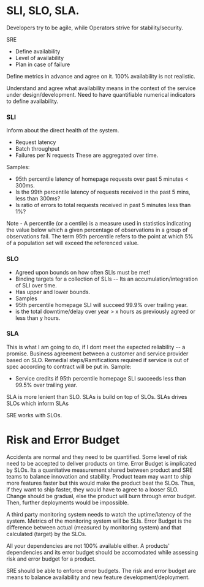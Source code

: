 # SLI, SLO, SLA.
Developers try to be agile, while Operators strive for stability/security.

SRE
- Define availability
- Level of availability
- Plan in case of failure

Define metrics in advance and agree on it.
100% availability is not realistic.

Understand and agree what availability means in the context of the service under design/development.
Need to have quantifiable numerical indicators to define availability.

### SLI
Inform about the direct health of the system.
- Request latency
- Batch throughput
- Failures per N requests
These are aggregated over time.

Samples:
- 95th percentile latency of homepage requests over past 5 minutes < 300ms.
- Is the 99th percentile latency of requests received in the past 5 mins, less than 300ms?
- Is ratio of errors to total requests received in past 5 minutes less than 1%?

Note - 
A percentile (or a centile) is a measure used in statistics indicating 
the value below which a given percentage of observations in a group of 
observations fall. The term 95th percentile refers to the point at which
5% of a population set will exceed the referenced value. 

### SLO
- Agreed upon bounds on how often SLIs must be met!
- Binding targets for a collection of SLIs -- Its an accumulation/integration of SLI over time.
- Has upper and lower bounds.
- Samples
- 95th percentile homepage SLI will succeed 99.9% over trailing year.
- is the total downtime/delay over year > x hours as previously agreed or less than y hours.
  

### SLA
This is what I am going to do, if I dont meet the expected reliability -- a promise.
Business agreement between a customer and service provider based on SLO.
Remedial steps/Ramifications required if service is out of spec according to contract will be put in.
Sample:
- Service credits if 95th percentile homepage SLI succeeds less than 99.5% over trailing year.

SLA is more lenient than SLO. SLAs is build on top of SLOs.
SLAs drives SLOs which inform SLAs

SRE works with SLOs.


# Risk and Error Budget
Accidents are normal and they need to be quantified.
Some level of risk need to be accepted to deliver products on time.
Error Budget is implicated by SLOs. Its a quanitative measurement
shared between product and SRE teams to balance innovation and stability.
Product team may want to ship more features faster but this would make 
the product beat the SLOs. Thus, if they want to ship faster, they would 
have to agree to a looser SLO.
Change should be gradual, else the product will burn through error budget.
Then, further deployments would be impossible.

A third party monitoring system needs to watch the uptime/latency of the system.
Metrics of the monitoring system will be SLIs. Error Budget is the difference between
actual (measured by monitoring system) and that calculated (target) by the SLOs.

All your dependencies are not 100% available either. A products' dependencies
and its error budget should be accomodated while assessing risk and error budget for
a product.

SRE should be able to enforce error budgets. The risk and error budget are means to balance
availability and new feature development/deployment.
